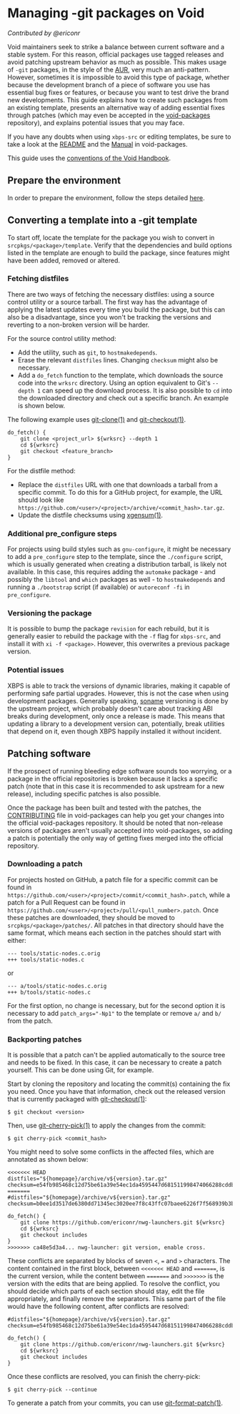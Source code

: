# Managing -git packages on Void

*Contributed by @ericonr*

Void maintainers seek to strike a balance between current software and a stable
system. For this reason, official packages use tagged releases and avoid
patching upstream behavior as much as possible. This makes usage of `-git`
packages, in the style of the [AUR](https://aur.archlinux.org/), very much an
anti-pattern. However, sometimes it is impossible to avoid this type of package,
whether because the development branch of a piece of software you use has
essential bug fixes or features, or because you want to test drive the brand new
developments. This guide explains how to create such packages from an existing
template, presents an alternative way of adding essential fixes through patches
(which may even be accepted in the
[void-packages](https://github.com/void-linux/void-packages) repository), and
explains potential issues that you may face.

If you have any doubts when using `xbps-src` or editing templates, be sure to
take a look at the
[README](https://github.com/void-linux/void-packages/blob/master/README.md) and
the [Manual](https://github.com/void-linux/void-packages/blob/master/Manual.md)
in void-packages.

This guide uses the [conventions of the Void
Handbook](https://docs.voidlinux.org/about/about-this-handbook.html).

## Prepare the environment

In order to prepare the environment, follow the steps detailed
[here](./suckless.md#prepare-the-environment).

## Converting a template into a -git template

To start off, locate the template for the package you wish to convert in
`srcpkgs/<package>/template`. Verify that the dependencies and build options
listed in the template are enough to build the package, since features might
have been added, removed or altered.

### Fetching distfiles

There are two ways of fetching the necessary distfiles: using a source control
utility or a source tarball. The first way has the advantage of applying the
latest updates every time you build the package, but this can also be a
disadvantage, since you won't be tracking the versions and reverting to a
non-broken version will be harder.

For the source control utility method:

- Add the utility, such as `git`, to `hostmakedepends`.
- Erase the relevant `distfiles` lines. Changing `checksum` might also be
   necessary.
- Add a `do_fetch` function to the template, which downloads the source code
   into the `wrksrc` directory. Using an option equivalent to Git's `--depth 1`
   can speed up the download process. It is also possible to `cd` into the
   downloaded directory and check out a specific branch. An example is shown
   below.

The following example uses [git-clone(1)](https://man.voidlinux.org/git-clone.1)
and [git-checkout(1)](https://man.voidlinux.org/git-checkout.1).

```
do_fetch() {
    git clone <project_url> ${wrksrc} --depth 1
    cd ${wrksrc}
    git checkout <feature_branch>
}
```

For the distfile method:

- Replace the `distfiles` URL with one that downloads a tarball from a specific
   commit. To do this for a GitHub project, for example, the URL should look
   like `https://github.com/<user>/<project>/archive/<commit_hash>.tar.gz`.
- Update the distfile checksums using
   [xgensum(1)](https://man.voidlinux.org/xtools.1).

### Additional pre_configure steps

For projects using build styles such as `gnu-configure`, it might be necessary
to add a `pre_configure` step to the template, since the `./configure` script,
which is usually generated when creating a distribution tarball, is likely not
available. In this case, this requires adding the `automake` package - and
possibly the `libtool` and `which` packages as well - to `hostmakedepends` and
running a `./bootstrap` script (if available) or `autoreconf -fi` in
`pre_configure`.

### Versioning the package

It is possible to bump the package `revision` for each rebuild, but it is
generally easier to rebuild the package with the `-f` flag for `xbps-src`, and
install it with `xi -f <package>`. However, this overwrites a previous package
version.

### Potential issues

XBPS is able to track the versions of dynamic libraries, making it capable of
performing safe partial upgrades. However, this is not the case when using
development packages. Generally speaking,
[soname](https://en.wikipedia.org/wiki/Soname) versioning is done by the
upstream project, which probably doesn't care about tracking ABI breaks during
development, only once a release is made. This means that updating a library to
a development version can, potentially, break utilities that depend on it, even
though XBPS happily installed it without incident.

## Patching software

If the prospect of running bleeding edge software sounds too worrying, or a
package in the official repositories is broken because it lacks a specific patch
(note that in this case it is recommended to ask upstream for a new release),
including specific patches is also possible.

Once the package has been built and tested with the patches, the
[CONTRIBUTING](https://github.com/void-linux/void-packages/blob/master/CONTRIBUTING.md)
file in void-packages can help you get your changes into the official
void-packages repository. It should be noted that non-release versions of
packages aren't usually accepted into void-packages, so adding a patch is
potentially the only way of getting fixes merged into the official repository.

### Downloading a patch

For projects hosted on GitHub, a patch file for a specific commit can be found
in `https://github.com/<user>/<project>/commit/<commit_hash>.patch`, while a
patch for a Pull Request can be found in
`https://github.com/<user>/<project>/pull/<pull_number>.patch`. Once these
patches are downloaded, they should be moved to `srcpkgs/<package>/patches/`.
All patches in that directory should have the same format, which means each
section in the patches should start with either:

```
--- tools/static-nodes.c.orig
+++ tools/static-nodes.c
```

or

```
--- a/tools/static-nodes.c.orig
+++ b/tools/static-nodes.c
```

For the first option, no change is necessary, but for the second option it is
necessary to add `patch_args="-Np1"` to the template or remove `a/` and `b/`
from the patch.

### Backporting patches

It is possible that a patch can't be applied automatically to the source tree
and needs to be fixed. In this case, it can be necessary to create a patch
yourself. This can be done using Git, for example.

Start by cloning the repository and locating the commit(s) containing the fix
you need. Once you have that information, check out the released version that is
currently packaged with
[git-checkout(1)](https://man.voidlinux.org/git-checkout.1):

```
$ git checkout <version>
```

Then, use [git-cherry-pick(1)](https://man.voidlinux.org/git-cherry-pick.1) to
apply the changes from the commit:

```
$ git cherry-pick <commit_hash>
```

You might need to solve some conflicts in the affected files, which are
annotated as shown below:

```
<<<<<<< HEAD
distfiles="${homepage}/archive/v${version}.tar.gz"
checksum=e54fb985468c12d75be61a39e54ec1da4595447d681511998474066288cddb22
=======
#distfiles="${homepage}/archive/v${version}.tar.gz"
checksum=b0ee1d3517de6380dd71345ec3020ee7f8c43ffc07baee6226f7f568939b3b06

do_fetch() {
    git clone https://github.com/ericonr/nwg-launchers.git ${wrksrc}
    cd ${wrksrc}
    git checkout includes
}
>>>>>>> ca48e5d3a4... nwg-launcher: git version, enable cross.
```

These conflicts are separated by blocks of seven `<`, `=` and `>` characters.
The content contained in the first block, between `<<<<<<< HEAD` and `=======`,
is the current version, while the content between `=======` and `>>>>>>>` is the
version with the edits that are being applied. To resolve the conflict, you
should decide which parts of each section should stay, edit the file
appropriately, and finally remove the separators. This same part of the file
would have the following content, after conflicts are resolved:

```
#distfiles="${homepage}/archive/v${version}.tar.gz"
checksum=e54fb985468c12d75be61a39e54ec1da4595447d681511998474066288cddb22

do_fetch() {
    git clone https://github.com/ericonr/nwg-launchers.git ${wrksrc}
    cd ${wrksrc}
    git checkout includes
}
```

Once these conflicts are resolved, you can finish the cherry-pick:

```
$ git cherry-pick --continue
```

To generate a patch from your commits, you can use
[git-format-patch(1)](https://man.voidlinux.org/git-format-patch.1).
